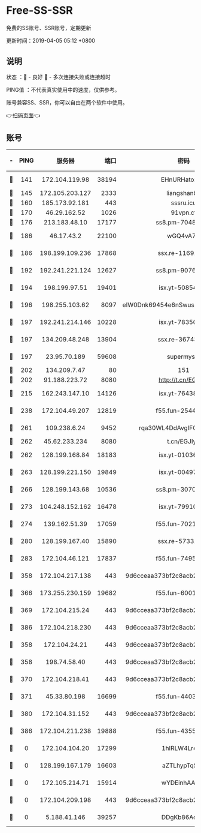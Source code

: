 # Free-SS-SSR

免费的SS账号、SSR账号，定期更新

更新时间：2019-04-05 05:12 +0800

## 说明

状态     ：🙂 - 良好 🙁 - 多次连接失败或连接超时

PING值   ：不代表真实使用中的速度，仅供参考。

账号兼容SS、SSR，你可以自由在两个软件中使用。

👉[扫码页面](https://liesauer.github.io/Free-SS-SSR/)👈

## 账号

|-|PING|服务器|端口|密码|加密方式|区域|
|:----:|:----:|:-----:|-----:|:----:|:----:|:----:|
|🙂|141|172.104.119.98|38194|EHnURHato27G|aes-256-cfb|JP|
|🙂|145|172.105.203.127|2333|liangshanbo|chacha20|JP|
|🙂|160|185.173.92.181|443|sssru.icu|rc4-md5|RU|
|🙂|170|46.29.162.52|1026|91vpn.cf|rc4-md5|RU|
|🙂|176|213.183.48.10|17177|ss8.pm-70485550|rc4-md5|RU|
|🙂|186|46.17.43.2|22100|wGQ4vA7D|aes-256-gcm|RU|
|🙂|186|198.199.109.236|17868|ssx.re-11691395|aes-256-cfb|US|
|🙂|192|192.241.221.124|12627|ss8.pm-90761308|aes-256-cfb|US|
|🙂|194|198.199.97.51|19401|isx.yt-50854256|aes-256-cfb|US|
|🙂|196|198.255.103.62|8097|eIW0Dnk69454e6nSwuspv9DmS201tQ0D|aes-256-cfb|US|
|🙂|197|192.241.214.146|10228|isx.yt-78350737|aes-256-cfb|US|
|🙂|197|134.209.48.248|13904|ssx.re-36743043|aes-256-cfb|US|
|🙂|197|23.95.70.189|59608|supermyssr|chacha20-ietf|US|
|🙂|202|134.209.7.47|80|151|chacha20|US|
|🙂|202|91.188.223.72|8080|http://t.cn/EGJIyrl|rc4-md5|RU|
|🙂|215|162.243.147.10|14126|isx.yt-76438840|aes-256-cfb|US|
|🙂|238|172.104.49.207|12819|f55.fun-25442615|aes-256-cfb|SG|
|🙂|261|109.238.6.24|9452|rqa30WL4DdAvgIFG6Fs3znzTa|aes-256-cfb|FR|
|🙂|262|45.62.233.234|8080|t.cn/EGJIyrl|rc4-md5|CA|
|🙂|262|128.199.168.84|18183|isx.yt-01036381|aes-256-cfb|SG|
|🙂|263|128.199.221.150|19849|isx.yt-00497856|aes-256-cfb|SG|
|🙂|266|128.199.143.68|10536|ss8.pm-30707550|aes-256-cfb|SG|
|🙂|273|104.248.152.162|16478|isx.yt-79910339|aes-256-cfb|SG|
|🙂|274|139.162.51.39|17059|f55.fun-70212251|aes-256-cfb|SG|
|🙂|280|128.199.167.40|15890|ssx.re-57331403|aes-256-cfb|SG|
|🙂|283|172.104.46.121|17837|f55.fun-74959561|aes-256-cfb|SG|
|🙂|358|172.104.217.138|443|9d6cceaa373bf2c8acb22e60b6a58be6|aes-256-cfb|US|
|🙂|366|173.255.230.159|19682|f55.fun-60016732|aes-256-cfb|US|
|🙂|369|172.104.215.24|443|9d6cceaa373bf2c8acb22e60b6a58be6|aes-256-cfb|US|
|🙂|386|172.104.218.230|443|9d6cceaa373bf2c8acb22e60b6a58be6|aes-256-cfb|US|
|🙁|358|172.104.24.21|443|9d6cceaa373bf2c8acb22e60b6a58be6|aes-256-cfb|US|
|🙁|358|198.74.58.40|443|9d6cceaa373bf2c8acb22e60b6a58be6|aes-256-cfb|US|
|🙁|370|172.104.218.41|443|9d6cceaa373bf2c8acb22e60b6a58be6|aes-256-cfb|US|
|🙁|371|45.33.80.198|16699|f55.fun-44032536|aes-256-cfb|US|
|🙁|380|172.104.31.152|443|9d6cceaa373bf2c8acb22e60b6a58be6|aes-256-cfb|US|
|🙁|386|172.104.211.238|19888|f55.fun-43554596|aes-256-cfb|US|
|🙁|0|172.104.104.20|17299|1hIRLW4Lr4Kw|aes-256-cfb|JP|
|🙁|0|128.199.167.179|16603|aZTLhypTqSZ8|aes-256-cfb|SG|
|🙁|0|172.105.214.71|15914|wYDEinhAAnPx|aes-256-cfb|JP|
|🙁|0|172.104.209.198|443|9d6cceaa373bf2c8acb22e60b6a58be6|aes-256-cfb|US|
|🙁|0|5.188.41.146|39257|DDgKb86Aoju5|aes-256-cfb|RU|
